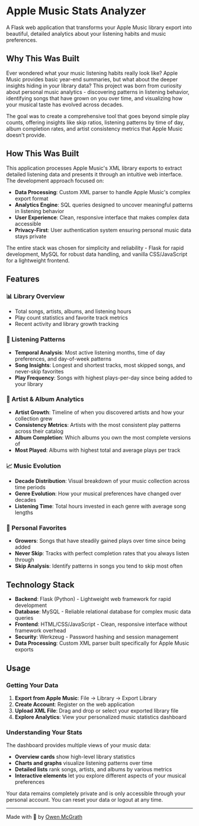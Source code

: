 # Apple Music Stats Analyzer

A Flask web application that transforms your Apple Music library export into beautiful, detailed analytics about your listening habits and music preferences.

## Why This Was Built

Ever wondered what your music listening habits really look like? Apple Music provides basic year-end summaries, but what about the deeper insights hiding in your library data? This project was born from curiosity about personal music analytics - discovering patterns in listening behavior, identifying songs that have grown on you over time, and visualizing how your musical taste has evolved across decades.

The goal was to create a comprehensive tool that goes beyond simple play counts, offering insights like skip ratios, listening patterns by time of day, album completion rates, and artist consistency metrics that Apple Music doesn't provide.

## How This Was Built

This application processes Apple Music's XML library exports to extract detailed listening data and presents it through an intuitive web interface. The development approach focused on:

- **Data Processing**: Custom XML parser to handle Apple Music's complex export format
- **Analytics Engine**: SQL queries designed to uncover meaningful patterns in listening behavior
- **User Experience**: Clean, responsive interface that makes complex data accessible
- **Privacy-First**: User authentication system ensuring personal music data stays private

The entire stack was chosen for simplicity and reliability - Flask for rapid development, MySQL for robust data handling, and vanilla CSS/JavaScript for a lightweight frontend.

## Features

### 📊 Library Overview
- Total songs, artists, albums, and listening hours
- Play count statistics and favorite track metrics
- Recent activity and library growth tracking

### 🎵 Listening Patterns
- **Temporal Analysis**: Most active listening months, time of day preferences, and day-of-week patterns
- **Song Insights**: Longest and shortest tracks, most skipped songs, and never-skip favorites
- **Play Frequency**: Songs with highest plays-per-day since being added to your library

### 🎨 Artist & Album Analytics
- **Artist Growth**: Timeline of when you discovered artists and how your collection grew
- **Consistency Metrics**: Artists with the most consistent play patterns across their catalog
- **Album Completion**: Which albums you own the most complete versions of
- **Most Played**: Albums with highest total and average plays per track

### 📈 Music Evolution
- **Decade Distribution**: Visual breakdown of your music collection across time periods
- **Genre Evolution**: How your musical preferences have changed over decades
- **Listening Time**: Total hours invested in each genre with average song lengths

### 💎 Personal Favorites
- **Growers**: Songs that have steadily gained plays over time since being added
- **Never Skip**: Tracks with perfect completion rates that you always listen through
- **Skip Analysis**: Identify patterns in songs you tend to skip most often

## Technology Stack

- **Backend**: Flask (Python) - Lightweight web framework for rapid development
- **Database**: MySQL - Reliable relational database for complex music data queries
- **Frontend**: HTML/CSS/JavaScript - Clean, responsive interface without framework overhead
- **Security**: Werkzeug - Password hashing and session management
- **Data Processing**: Custom XML parser built specifically for Apple Music exports

## Usage

### Getting Your Data
1. **Export from Apple Music**: File → Library → Export Library
2. **Create Account**: Register on the web application
3. **Upload XML File**: Drag and drop or select your exported library file
4. **Explore Analytics**: View your personalized music statistics dashboard

### Understanding Your Stats
The dashboard provides multiple views of your music data:
- **Overview cards** show high-level library statistics
- **Charts and graphs** visualize listening patterns over time
- **Detailed lists** rank songs, artists, and albums by various metrics
- **Interactive elements** let you explore different aspects of your musical preferences

Your data remains completely private and is only accessible through your personal account. You can reset your data or logout at any time.

---

Made with 👾 by [Owen McGrath](https://owencmcgrath.com)
